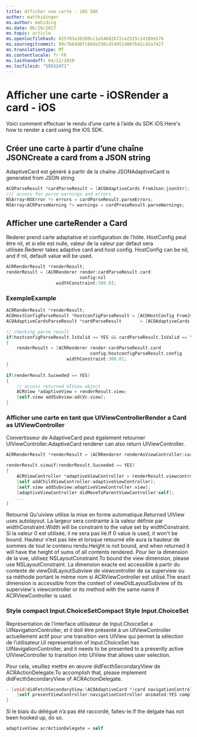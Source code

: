 ```yaml
---
title: Afficher une carte - iOS SDK
author: matthidinger
ms.author: mahiding
ms.date: 06/26/2017
ms.topic: article
ms.openlocfilehash: 625701e38389cc1a54682b72ce2315c14180e576
ms.sourcegitcommit: 99c7b64d6fc66da336c454951406fb42cd2a7427
ms.translationtype: MT
ms.contentlocale: fr-FR
ms.lasthandoff: 04/12/2019
ms.locfileid: "59552471"
---
```

# <a name="render-a-card---ios"></a><span data-ttu-id="cd34a-102">Afficher une carte - iOS</span><span class="sxs-lookup"><span data-stu-id="cd34a-102">Render a card - iOS</span></span>

<span data-ttu-id="cd34a-103">Voici comment effectuer le rendu d’une carte à l’aide du SDK iOS.</span><span class="sxs-lookup"><span data-stu-id="cd34a-103">Here's how to render a card using the iOS SDK.</span></span>

## <a name="create-a-card-from-a-json-string"></a><span data-ttu-id="cd34a-104">Créer une carte à partir d’une chaîne JSON</span><span class="sxs-lookup"><span data-stu-id="cd34a-104">Create a card from a JSON string</span></span>

<span data-ttu-id="cd34a-105">AdaptiveCard est généré à partir de la chaîne JSON</span><span class="sxs-lookup"><span data-stu-id="cd34a-105">AdaptiveCard is generated from JSON string</span></span>

```objective-c
ACOParseResult *cardParseResult = [ACOAdaptiveCards FromJson:jsonStr];
/// access for parse warnings and errors
NSArray<NSError *> errors = cardParseResult.parseErrors;
NSArray<ACRParseWarning *> warnings = cardPraseResult.parseWarnings;
```

## <a name="render-a-card"></a><span data-ttu-id="cd34a-106">Afficher une carte</span><span class="sxs-lookup"><span data-stu-id="cd34a-106">Render a Card</span></span>

<span data-ttu-id="cd34a-107">Rederer prend carte adaptative et configuration de l’hôte. HostConfig peut être nil, et si elle est nulle, valeur de la valeur par défaut sera utilisée.</span><span class="sxs-lookup"><span data-stu-id="cd34a-107">Rederer takes adaptive card and host config. HostConfig can be nil, and if nil, default value will be used.</span></span>

```objective-c
ACRRenderResult *renderResult;
renderResult = [ACRRenderer render:cardParseResult.card
                            config:nil
                   widthConstraint:300.0];
``` 

### <a name="example"></a><span data-ttu-id="cd34a-108">Exemple</span><span class="sxs-lookup"><span data-stu-id="cd34a-108">Example</span></span>

```objective-c
ACRRenderResult *renderResult;
ACOHostConfigParseResult *hostconfigParseResult = [ACOHostConfig FromJson:self.hostconfig];
ACOAdaptiveCardsParseResult *cardParseResult       = [ACOAdaptiveCards FromJson:jsonStr];

// checking parse result
if(hostconfigParseResult.IsValid == YES && cardParseResult.IsValid == YES)
{
    renderResult = [ACRRenderer render:cardParseResult.card
                                config:hostconfigParseResult.config
                       widthConstraint:300.0];
}   
    
if(renderResult.Suceeded == YES)
{
    // access returned UIView object
    ACRView *adaptiveView = renderResult.view;
    [self.view addSubview:adcVc.view];
}
```

### <a name="render-a-card-as-uiviewcontroller"></a><span data-ttu-id="cd34a-109">Afficher une carte en tant que UIViewController</span><span class="sxs-lookup"><span data-stu-id="cd34a-109">Render a Card as UIViewController</span></span>

<span data-ttu-id="cd34a-110">Convertisseur de AdaptiveCard peut également retourner UIViewController.</span><span class="sxs-lookup"><span data-stu-id="cd34a-110">AdaptiveCard renderer can also return UIViewController.</span></span>

```objective-c
ACRRenderResult *renderResult = [ACRRenderer renderAsViewController:card config:config frame:frame delegate:acrActionDelegate];

renderResult.viewif(renderResult.Suceeded == YES)
{
    ACRViewController *adaptiveViewController = renderResult.viewcontroller;
    [self addChildViewController:adaptiveViewController];
    [self.view addSubview:adaptiveViewController.view];
    [adaptiveViewController didMoveToParentViewController:self];
    ...
}
```

<span data-ttu-id="cd34a-111">Retourné Qu'uiview utilise la mise en forme automatique.</span><span class="sxs-lookup"><span data-stu-id="cd34a-111">Returned UIView uses autolayout.</span></span> <span data-ttu-id="cd34a-112">La largeur sera contrainte à la valeur définie par widthConstraint.</span><span class="sxs-lookup"><span data-stu-id="cd34a-112">Width will be constraint to the value set by widthConstraint.</span></span> <span data-ttu-id="cd34a-113">Si la valeur 0 est utilisée, il ne sera pas lié.</span><span class="sxs-lookup"><span data-stu-id="cd34a-113">If 0 value is used, it won't be bound.</span></span>
<span data-ttu-id="cd34a-114">Hauteur n’est pas liée et lorsque retourné elle aura la hauteur de sommes de tout le contenu rendu.</span><span class="sxs-lookup"><span data-stu-id="cd34a-114">Height is not bound, and when returned it will have the height of sums of all contents rendered.</span></span> <span data-ttu-id="cd34a-115">Pour lier la dimension de la vue, utilisez NSLayoutConstraint.</span><span class="sxs-lookup"><span data-stu-id="cd34a-115">To bound the view dimension, please use NSLayoutConstraint.</span></span> <span data-ttu-id="cd34a-116">La dimension exacte est accessible à partir du contexte de viewDidLayoutSubview de viewcontroller de sa superview ou sa méthode portant le même nom si ACRViewController est utilisé.</span><span class="sxs-lookup"><span data-stu-id="cd34a-116">The exact dimension is accessible from the context of viewDidLayoutSubview of its superview's viewcontroller or its method with the same name if ACRViewController is used.</span></span>


### <a name="compact-style-inputchoiceset"></a><span data-ttu-id="cd34a-117">Style compact Input.ChoiceSet</span><span class="sxs-lookup"><span data-stu-id="cd34a-117">Compact Style Input.ChoiceSet</span></span>

<span data-ttu-id="cd34a-118">Représentation de l’interface utilisateur de Input.ChoiceSet a UINavigationController, et il doit être présenté à un UIViewController actuellement actif pour une transition vers UIView qui permet la sélection de l’utilisateur.</span><span class="sxs-lookup"><span data-stu-id="cd34a-118">UI representation of Input.ChoiceSet has UINavigationController, and it needs to be presented to a presently active UIViewController to transition into UIView that allows user selection.</span></span>

<span data-ttu-id="cd34a-119">Pour cela, veuillez mettre en œuvre didFecthSecondaryView de ACRActionDelegate.</span><span class="sxs-lookup"><span data-stu-id="cd34a-119">To accomplish that, please implement didFecthSecondaryView of ACRActionDelegate.</span></span>

```objective-c
- (void)didFetchSecondaryView:(ACOAdaptiveCard *)card navigationController:(UINavigationController *)navigationController{
    [self presentViewController:navigationController animated:YES completion:nil];
}  
```

<span data-ttu-id="cd34a-120">Si le biais du délégué n’a pas été raccordé, faites-le.</span><span class="sxs-lookup"><span data-stu-id="cd34a-120">If the delgate has not been hooked up, do so.</span></span>

```objective-c
adaptiveView.acrActionDelegate = self
```